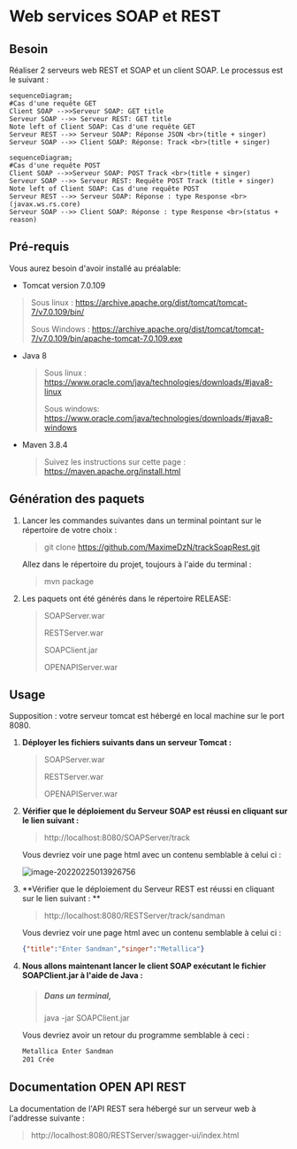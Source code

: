 # Web services  SOAP et REST



## Besoin 

Réaliser 2 serveurs web REST et SOAP et un client SOAP. 
Le processus est le suivant : 

```mermaid
sequenceDiagram;
#Cas d'une requête GET
Client SOAP -->>Serveur SOAP: GET title
Serveur SOAP -->> Serveur REST: GET title
Note left of Client SOAP: Cas d'une requête GET 
Serveur REST -->> Serveur SOAP: Réponse JSON <br>(title + singer)
Serveur SOAP -->> Client SOAP: Réponse: Track <br>(title + singer)
```





```mermaid
sequenceDiagram;
#Cas d'une requête POST
Client SOAP -->>Serveur SOAP: POST Track <br>(title + singer)
Serveur SOAP -->> Serveur REST: Requête POST Track (title + singer) 
Note left of Client SOAP: Cas d'une requête POST 
Serveur REST -->> Serveur SOAP: Réponse : type Response <br>(javax.ws.rs.core)
Serveur SOAP -->> Client SOAP: Réponse : type Response <br>(status + reason)
```

## Pré-requis

Vous aurez besoin d'avoir installé au préalable:

*  Tomcat version 7.0.109 

  > Sous linux : https://archive.apache.org/dist/tomcat/tomcat-7/v7.0.109/bin/
  >
  > Sous Windows : https://archive.apache.org/dist/tomcat/tomcat-7/v7.0.109/bin/apache-tomcat-7.0.109.exe

* Java 8

  > Sous linux :  https://www.oracle.com/java/technologies/downloads/#java8-linux
  >
  > Sous windows:  https://www.oracle.com/java/technologies/downloads/#java8-windows

* Maven 3.8.4 

  > Suivez les instructions sur cette page : https://maven.apache.org/install.html


## Génération des paquets

1. Lancer les commandes suivantes dans un terminal pointant sur le répertoire de votre choix :

   > git clone https://github.com/MaximeDzN/trackSoapRest.git

   Allez dans le répertoire du projet, toujours à l'aide du terminal :

   > mvn package

 2. Les paquets ont été générés dans le répertoire RELEASE: 

    > SOAPServer.war
    >
    > RESTServer.war 
    >
    > SOAPClient.jar
    >
    > OPENAPIServer.war

## Usage

Supposition : votre serveur tomcat est hébergé en local machine sur le port 8080.

1. **Déployer les fichiers suivants dans un serveur Tomcat :**

   > SOAPServer.war
   >
   > RESTServer.war 
   >
   > OPENAPIServer.war

 2. **Vérifier que le déploiement du Serveur SOAP est réussi en cliquant sur le lien suivant :**

    > http://localhost:8080/SOAPServer/track

    Vous devriez voir une page html avec un contenu semblable à celui ci :

     

    ![image-20220225013926756](/home/dada/.config/Typora/typora-user-images/image-20220225013926756.png)

3. **Vérifier que le déploiement du Serveur REST est réussi en cliquant sur le lien suivant : **

   > http://localhost:8080/RESTServer/track/sandman

   Vous devriez voir une page html avec un contenu semblable à celui ci :

   ```json
   {"title":"Enter Sandman","singer":"Metallica"}
   ```

4. **Nous allons maintenant lancer le client SOAP exécutant le fichier SOAPClient.jar à l'aide de Java :**

   > ##### Dans un terminal, 
   >
   > java -jar SOAPClient.jar

   Vous devriez avoir un retour du programme semblable à ceci :

   ```bash
   Metallica Enter Sandman
   201 Crée
   ```

## Documentation OPEN API REST

La documentation de l'API REST sera hébergé sur un serveur web à l'addresse suivante :

> http://localhost:8080/RESTServer/swagger-ui/index.html

